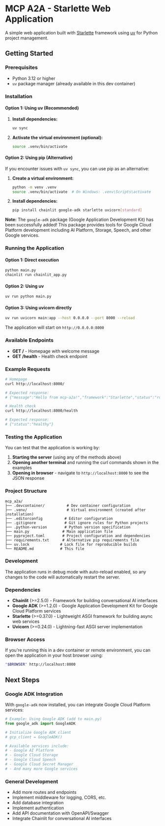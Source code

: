 # MCP A2A - Starlette Web Application

A simple web application built with [Starlette](https://www.starlette.io/) framework using [uv](https://github.com/astral-sh/uv) for Python project management.

## Getting Started

### Prerequisites

- Python 3.12 or higher
- `uv` package manager (already available in this dev container)

### Installation

#### Option 1: Using uv (Recommended)
1. **Install dependencies:**
   ```bash
   uv sync
   ```

2. **Activate the virtual environment (optional):**
   ```bash
   source .venv/bin/activate
   ```

#### Option 2: Using pip (Alternative)
If you encounter issues with `uv sync`, you can use pip as an alternative:

1. **Create a virtual environment:**
   ```bash
   python -m venv .venv
   source .venv/bin/activate  # On Windows: .venv\Scripts\activate
   ```

2. **Install dependencies:**
   ```bash
   pip install chainlit google-adk starlette uvicorn[standard]
   ```

**Note:** The `google-adk` package (Google Application Development Kit) has been successfully added! This package provides tools for Google Cloud Platform development including AI Platform, Storage, Speech, and other Google services.

### Running the Application

#### Option 1: Direct execution
```bash
python main.py
chainlit run chainlit_app.py
```

#### Option 2: Using uv
```bash
uv run python main.py
```

#### Option 3: Using uvicorn directly
```bash
uv run uvicorn main:app --host 0.0.0.0 --port 8000 --reload
```

The application will start on `http://0.0.0.0:8000`

### Available Endpoints

- **GET /** - Homepage with welcome message
- **GET /health** - Health check endpoint

### Example Requests

```bash
# Homepage
curl http://localhost:8000/

# Expected response:
# {"message":"Hello from mcp-a2a!","framework":"Starlette","status":"running"}

# Health check
curl http://localhost:8000/health

# Expected response:
# {"status":"healthy"}
```

### Testing the Application

You can test that the application is working by:

1. **Starting the server** (using any of the methods above)
2. **Opening another terminal** and running the curl commands shown in the examples
3. **Opening in browser** - navigate to `http://localhost:8000` to see the JSON response

### Project Structure

```
mcp_a2a/
├── .devcontainer/          # Dev container configuration
├── .venv/                  # Virtual environment (created after installation)
├── .editorconfig          # Editor configuration
├── .gitignore             # Git ignore rules for Python projects
├── .python-version        # Python version specification
├── main.py               # Main application file
├── pyproject.toml        # Project configuration and dependencies
├── requirements.txt      # Alternative pip requirements file
├── uv.lock              # Lock file for reproducible builds
└── README.md            # This file
```

### Development

The application runs in debug mode with auto-reload enabled, so any changes to the code will automatically restart the server.

### Dependencies

- **Chainlit** (>=2.5.0) - Framework for building conversational AI interfaces
- **Google ADK** (>=1.2.0) - Google Application Development Kit for Google Cloud Platform services
- **Starlette** (>=0.37.0) - Lightweight ASGI framework for building async web services
- **Uvicorn** (>=0.24.0) - Lightning-fast ASGI server implementation

### Browser Access

If you're running this in a dev container or remote environment, you can open the application in your host browser using:

```bash
"$BROWSER" http://localhost:8000
```

## Next Steps

### Google ADK Integration
With `google-adk` now installed, you can integrate Google Cloud Platform services:

```python
# Example: Using Google ADK (add to main.py)
from google_adk import GoogleADK

# Initialize Google ADK client
# gcp_client = GoogleADK()

# Available services include:
# - Google AI Platform
# - Google Cloud Storage  
# - Google Cloud Speech
# - Google Cloud Secret Manager
# - And many more Google services
```

### General Development
- Add more routes and endpoints
- Implement middleware for logging, CORS, etc.
- Add database integration
- Implement authentication
- Add API documentation with OpenAPI/Swagger
- Integrate Chainlit for conversational AI interfaces
